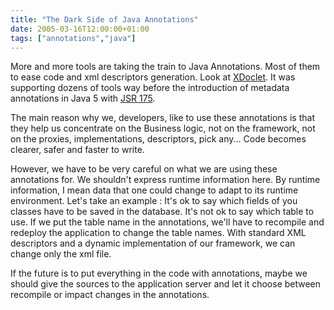 ```yaml
---
title: "The Dark Side of Java Annotations"
date: 2005-03-16T12:00:00+01:00
tags: ["annotations","java"]
---
```


More and more tools are taking the train to Java Annotations. Most of them to ease code and xml descriptors generation. Look at <a href="http://xdoclet.sourceforge.net/xdoclet/index.html">XDoclet</a>. It was supporting dozens of tools way before the introduction of metadata annotations in Java 5 with <a href="http://www.jcp.org/aboutJava/communityprocess/review/jsr175/">JSR 175</a>.

The main reason why we, developers, like to use these annotations is that they help us concentrate on the Business logic, not on the framework, not on the proxies, implementations, descriptors, pick any... Code becomes clearer, safer and faster to write.

However, we have to be very careful on what we are using these annotations for. We shouldn't express runtime information here. By runtime information, I mean data that one could change to adapt to its runtime environment. Let's take an example : It's ok to say which fields of you classes have to be saved in the database. It's not ok to say which table to use. If we put the table name in the annotations, we'll have to recompile and redeploy the application to change the table names. With standard XML descriptors and a dynamic implementation of our framework, we can change only the xml file.

If the future is to put everything in the code with annotations, maybe we should give the sources to the application server and let it choose between recompile or impact changes in the annotations.

